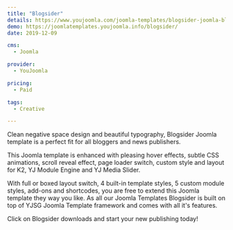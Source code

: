 ```yaml
---
title: "Blogsider"
details: https://www.youjoomla.com/joomla-templates/blogsider-joomla-blog-magazine.html
demo: https://joomlatemplates.youjoomla.info/blogsider/
date: 2019-12-09

cms: 
  - Joomla

provider:
  - YouJoomla

pricing:
  - Paid

tags:
  - Creative

--- 
```


Clean negative space design and beautiful typography, Blogsider Joomla template is a perfect fit for all bloggers and news publishers.

This Joomla template is enhanced with pleasing hover effects, subtle CSS animations, scroll reveal effect, page loader switch, custom style and layout for K2, YJ Module Engine and YJ Media Slider.

With full or boxed layout switch, 4 built-in template styles, 5 custom module styles, add-ons and shortcodes, you are free to extend this Joomla template they way you like. As all our Joomla Templates Blogsider is built on top of YJSG Joomla Template framework and comes with all it's features.

Click on Blogsider downloads and start your new publishing today!
